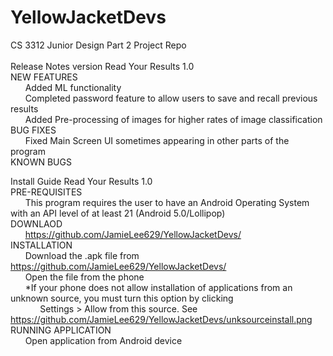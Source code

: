 # YellowJacketDevs
CS 3312 Junior Design Part 2 Project Repo <br> <br>
Release Notes version Read Your Results 1.0 <br>
NEW FEATURES <br>
	&nbsp;&nbsp;&nbsp;&nbsp;&nbsp;&nbsp;Added ML functionality <br>
	&nbsp;&nbsp;&nbsp;&nbsp;&nbsp;&nbsp;Completed password feature to allow users to save and recall previous results <br>
	&nbsp;&nbsp;&nbsp;&nbsp;&nbsp;&nbsp;Added Pre-processing of images for higher rates of image classification <br>
BUG FIXES <br>
	&nbsp;&nbsp;&nbsp;&nbsp;&nbsp;&nbsp;Fixed Main Screen UI sometimes appearing in other parts of the program <br>
KNOWN BUGS <br>

Install Guide Read Your Results 1.0 <br>
PRE-REQUISITES <br>
	&nbsp;&nbsp;&nbsp;&nbsp;&nbsp;&nbsp;This program requires the user to have an Android Operating System with an API level of at least 	21 (Android 5.0/Lollipop) <br>
DOWNLAOD <br>
	&nbsp;&nbsp;&nbsp;&nbsp;&nbsp;&nbsp;https://github.com/JamieLee629/YellowJacketDevs/ <br>
INSTALLATION <br>
  &nbsp;&nbsp;&nbsp;&nbsp;&nbsp;&nbsp;Download the .apk file from https://github.com/JamieLee629/YellowJacketDevs/ <br>
  &nbsp;&nbsp;&nbsp;&nbsp;&nbsp;&nbsp;Open the file from the phone <br>
	&nbsp;&nbsp;&nbsp;&nbsp;&nbsp;&nbsp;*If your phone does not allow installation of applications from an unknown source, you must turn this option by clicking  <br>
    &nbsp;&nbsp;&nbsp;&nbsp;&nbsp;&nbsp;&nbsp;&nbsp;&nbsp;&nbsp;&nbsp;&nbsp;Settings > Allow from this source. See  https://github.com/JamieLee629/YellowJacketDevs/unksourceinstall.png <br>
RUNNING APPLICATION <br>
	&nbsp;&nbsp;&nbsp;&nbsp;&nbsp;&nbsp;Open application from Android device <br>
